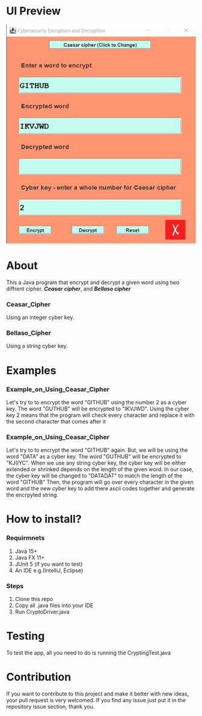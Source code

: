 # UI Preview #
![](https://github.com/asemshaath/Crypting_Machine/blob/main/Screenshots/Encrypting%20Ceasar.png)

# About #
This a Java program that encrypt and decrypt a given word using two diffrent cipher. ***Ceasar cipher***, and ***Bellaso cipher***

### Ceasar_Cipher ###
Using an integer cyber key. 

### Bellaso_Cipher ###
Using a string cyber key. 


# Examples #
### Example_on_Using_Ceasar_Cipher ###
Let's try to to encrypt the word "GITHUB" using the number 2 as a cyber key.
The word "GUTHUB" will be encrypted to "IKVJWD". Using the cyber key 2 means that the program will check every character and replace it with the second character that comes after it  

### Example_on_Using_Ceasar_Cipher ###
Let's try to to encrypt the word "GITHUB" again. But, we will be using the word "DATA" as a cyber key.
The word "GUTHUB" will be encrypted to "KJ(IYC".
When we use any string cyber key, the cyber key will be either extended or shrinked depends on the length of the given word. In our case, the cyber key will be changed to "DATADAT" to match the length of the word "GITHUB" Then, the program will go over every character in the given word and the new cyber key to add there ascii codes together and generate the encrpyted string.  

# How to install? #
### Requirmnets ###
1) Java 15+
2) Java FX 11+
3) JUnit 5 (if you want to test)
4) An IDE e.g.(IntelliJ, Eclipse)

### Steps ###
1) Clone this repo
2) Copy all .java files into your IDE
3) Run CryptoDriver.java

# Testing #
To test the app, all you need to do is running the CryptingTest.java

# Contribution #
If you want to contribute to this project and make it better with new ideas, your pull request is very welcomed. If you find any issue just put it in the repository issue section, thank you.
